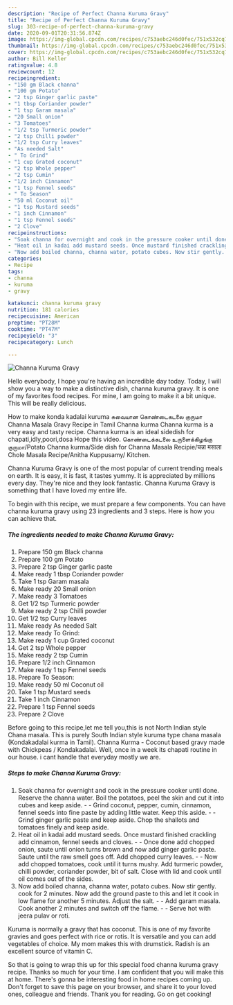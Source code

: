 ```yaml
---
description: "Recipe of Perfect Channa Kuruma Gravy"
title: "Recipe of Perfect Channa Kuruma Gravy"
slug: 303-recipe-of-perfect-channa-kuruma-gravy
date: 2020-09-01T20:31:56.874Z
image: https://img-global.cpcdn.com/recipes/c753aebc246d0fec/751x532cq70/channa-kuruma-gravy-recipe-main-photo.jpg
thumbnail: https://img-global.cpcdn.com/recipes/c753aebc246d0fec/751x532cq70/channa-kuruma-gravy-recipe-main-photo.jpg
cover: https://img-global.cpcdn.com/recipes/c753aebc246d0fec/751x532cq70/channa-kuruma-gravy-recipe-main-photo.jpg
author: Bill Keller
ratingvalue: 4.8
reviewcount: 12
recipeingredient:
- "150 gm Black channa"
- "100 gm Potato"
- "2 tsp Ginger garlic paste"
- "1 tbsp Coriander powder"
- "1 tsp Garam masala"
- "20 Small onion"
- "3 Tomatoes"
- "1/2 tsp Turmeric powder"
- "2 tsp Chilli powder"
- "1/2 tsp Curry leaves"
- "As needed Salt"
- " To Grind"
- "1 cup Grated coconut"
- "2 tsp Whole pepper"
- "2 tsp Cumin"
- "1/2 inch Cinnamon"
- "1 tsp Fennel seeds"
- " To Season"
- "50 ml Coconut oil"
- "1 tsp Mustard seeds"
- "1 inch Cinnamon"
- "1 tsp Fennel seeds"
- "2 Clove"
recipeinstructions:
- "Soak channa for overnight and cook in the pressure cooker until done. Reserve the channa water. Boil the potatoes, peel the skin and cut it into cubes and keep aside.  Grind coconut, pepper, cumin, cinnamon, fennel seeds into fine paste by adding little water. Keep this aside.  Grind ginger garlic paste and keep aside. Chop the shallots and tomatoes finely and keep aside."
- "Heat oil in kadai add mustard seeds. Once mustard finished crackling add cinnamon, fennel seeds and cloves.  Once done add chopped onion, saute until onion turns brown and now add ginger garlic paste. Saute until the raw smell goes off. Add chopped curry leaves.  Now add chopped tomatoes, cook until it turns mushy. Add turmeric powder, chilli powder, coriander powder, bit of salt. Close with lid and cook until oil comes out of the sides."
- "Now add boiled channa, channa water, potato cubes. Now stir gently. cook for 2 minutes. Now add the ground paste to this and let it cook in low flame for another 5 minutes. Adjust the salt.  Add garam masala. Cook another 2 minutes and switch off the flame.  Serve hot with jeera pulav or roti."
categories:
- Recipe
tags:
- channa
- kuruma
- gravy

katakunci: channa kuruma gravy 
nutrition: 181 calories
recipecuisine: American
preptime: "PT28M"
cooktime: "PT47M"
recipeyield: "3"
recipecategory: Lunch

---
```



![Channa Kuruma Gravy](https://img-global.cpcdn.com/recipes/c753aebc246d0fec/751x532cq70/channa-kuruma-gravy-recipe-main-photo.jpg)

Hello everybody, I hope you're having an incredible day today. Today, I will show you a way to make a distinctive dish, channa kuruma gravy. It is one of my favorites food recipes. For mine, I am going to make it a bit unique. This will be really delicious.

How to make konda kadalai kuruma சுவையான கொண்டைகடலை குருமா Channa Masala Gravy Recipe in Tamil Channa kurma Channa kurma is a very easy and tasty recipe. Channa kurma is an ideal sidedish for chapati,idly,poori,dosa Hope this video. கொண்டைக்கடலை உருளைக்கிழங்கு குருமா/Potato Channa kurma/Side dish for Channa Masala Recipie/चन्ना मसाला Chole Masala Recipe/Anitha Kuppusamy/ Kitchen.

Channa Kuruma Gravy is one of the most popular of current trending meals on earth. It is easy, it is fast, it tastes yummy. It is appreciated by millions every day. They're nice and they look fantastic. Channa Kuruma Gravy is something that I have loved my entire life.


To begin with this recipe, we must prepare a few components. You can have channa kuruma gravy using 23 ingredients and 3 steps. Here is how you can achieve that.

<!--inarticleads1-->

##### The ingredients needed to make Channa Kuruma Gravy:

1. Prepare 150 gm Black channa
1. Prepare 100 gm Potato
1. Prepare 2 tsp Ginger garlic paste
1. Make ready 1 tbsp Coriander powder
1. Take 1 tsp Garam masala
1. Make ready 20 Small onion
1. Make ready 3 Tomatoes
1. Get 1/2 tsp Turmeric powder
1. Make ready 2 tsp Chilli powder
1. Get 1/2 tsp Curry leaves
1. Make ready As needed Salt
1. Make ready  To Grind:
1. Make ready 1 cup Grated coconut
1. Get 2 tsp Whole pepper
1. Make ready 2 tsp Cumin
1. Prepare 1/2 inch Cinnamon
1. Make ready 1 tsp Fennel seeds
1. Prepare  To Season:
1. Make ready 50 ml Coconut oil
1. Take 1 tsp Mustard seeds
1. Take 1 inch Cinnamon
1. Prepare 1 tsp Fennel seeds
1. Prepare 2 Clove


Before going to this recipe,let me tell you,this is not North Indian style Chana masala. This is purely South Indian style kuruma type chana masala (Kondakadalai kurma in Tamil). Channa Kurma - Coconut based gravy made with Chickpeas / Kondakadalai. Well, once in a week its chapati routine in our house. i cant handle that everyday mostly we are. 

<!--inarticleads2-->

##### Steps to make Channa Kuruma Gravy:

1. Soak channa for overnight and cook in the pressure cooker until done. Reserve the channa water. Boil the potatoes, peel the skin and cut it into cubes and keep aside. -  - Grind coconut, pepper, cumin, cinnamon, fennel seeds into fine paste by adding little water. Keep this aside. -  - Grind ginger garlic paste and keep aside. Chop the shallots and tomatoes finely and keep aside.
1. Heat oil in kadai add mustard seeds. Once mustard finished crackling add cinnamon, fennel seeds and cloves. -  - Once done add chopped onion, saute until onion turns brown and now add ginger garlic paste. Saute until the raw smell goes off. Add chopped curry leaves. -  - Now add chopped tomatoes, cook until it turns mushy. Add turmeric powder, chilli powder, coriander powder, bit of salt. Close with lid and cook until oil comes out of the sides.
1. Now add boiled channa, channa water, potato cubes. Now stir gently. cook for 2 minutes. Now add the ground paste to this and let it cook in low flame for another 5 minutes. Adjust the salt. -  - Add garam masala. Cook another 2 minutes and switch off the flame. -  - Serve hot with jeera pulav or roti.


Kuruma is normally a gravy that has coconut. This is one of my favorite gravies and goes perfect with rice or rotis. It is versatile and you can add vegetables of choice. My mom makes this with drumstick. Radish is an excellent source of vitamin C. 

So that is going to wrap this up for this special food channa kuruma gravy recipe. Thanks so much for your time. I am confident that you will make this at home. There's gonna be interesting food in home recipes coming up. Don't forget to save this page on your browser, and share it to your loved ones, colleague and friends. Thank you for reading. Go on get cooking!
